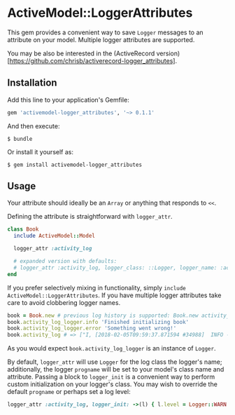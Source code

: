 # ActiveModel::LoggerAttributes

This gem provides a convenient way to save `Logger` messages to an attribute on your model. Multiple logger attributes are supported.

You may be also be interested in the (ActiveRecord version)[https://github.com/chrisb/activerecord-logger_attributes].

## Installation

Add this line to your application's Gemfile:

```ruby
gem 'activemodel-logger_attributes', '~> 0.1.1'
```

And then execute:

    $ bundle

Or install it yourself as:

    $ gem install activemodel-logger_attributes

## Usage

Your attribute should ideally be an `Array` or anything that responds to `<<`.

Defining the attribute is straightforward with `logger_attr`.

```ruby
class Book
  include ActiveModel::Model

  logger_attr :activity_log

  # expanded version with defaults:
  # logger_attr :activity_log, logger_class: ::Logger, logger_name: :activity_log_logger, logger_init: -> {}
end
```

If you prefer selectively mixing in functionality, simply `include ActiveModel::LoggerAttributes`. If you have multiple logger attributes take care to avoid clobbering logger names.

```ruby
book = Book.new # previous log history is supported: Book.new activity_log: [..]
book.activity_log_logger.info 'Finished initializing book'
book.activity_log_logger.error 'Something went wrong!'
book.activity_log # => ["I, [2018-02-05T09:59:37.871594 #34988]  INFO -- : Finished initializing book", "E, [2018-02-05T09:59:37.871960 #34988] ERROR -- : Something went wrong!"]
```

As you would expect `book.activity_log_logger` is an instance of `Logger`.

By default, `logger_attr` will use `Logger` for the log class the logger's name; additionally, the logger `progname` will be set to your model's class name and attribute. Passing a block to `logger_init` is a convenient way to perform custom initialization on your logger's class. You may wish to override the default `progname` or perhaps set a log level:

```ruby
logger_attr :activity_log, logger_init: ->(l) { l.level = Logger::WARN }
```
